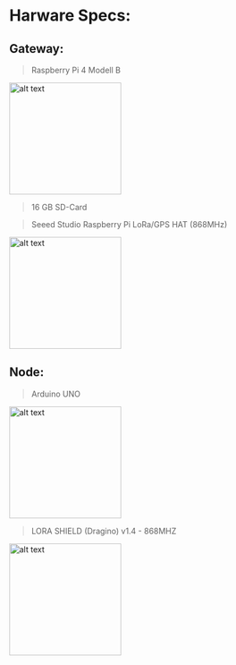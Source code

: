 # Harware Specs:

## Gateway:


> Raspberry Pi 4 Modell B

<img src="https://images-na.ssl-images-amazon.com/images/I/71IOISwSYZL._AC_SL1400_.jpg" alt="alt text" width="200" >

> 16 GB SD-Card

> Seeed Studio Raspberry Pi LoRa/GPS HAT (868MHz)

<img src="https://asset.conrad.com/media10/isa/160267/c1/-/de/001997952PI03/seeed-studio-raspberry-pi-lora-gps-hat-lora-gps-shield-passend-fuer-raspberry-pi.jpg" alt="alt text" width="200" >

## Node:

> Arduino UNO

<img src="https://f3-innovator.de/media/image/product/1386/lg/arduino-uno-r3.jpg" alt="alt text" width="200" >

> LORA SHIELD (Dragino) v1.4 - 868MHZ

<img src="https://wiki.dragino.com/images/e/e4/Lora_Shield_v1.4.jpg" alt="alt text" width="200" >
